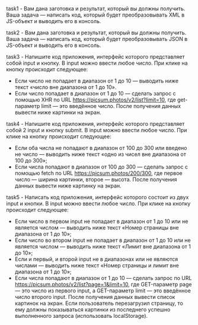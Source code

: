task1 - Вам дана заготовка и результат, который вы должны получить.
Ваша задача — написать код, который будет преобразовывать XML в JS-объект и выводить его в консоль.

task2 - Вам дана заготовка и результат, который вы должны получить.
Ваша задача — написать код, который будет преобразовывать JSON в JS-объект и выводить его в консоль.

task3 - Напишите код приложения, интерфейс которого представляет собой input и кнопку. 
В input можно ввести любое число. При клике на кнопку происходит следующее:
* Если число не попадает в диапазон от 1 до 10 — выводить ниже текст «число вне диапазона от 1 до 10».
* Если число попадает в диапазон от 1 до 10 — сделать запрос c помощью XHR по URL https://picsum.photos/v2/list?limit=10, где get-параметр limit — это введённое число.
После получения данных вывести ниже картинки на экран.

task4 - Напишите код приложения, интерфейс которого представляет собой 2 input и кнопку submit.
В input можно ввести любое число.
При клике на кнопку происходит следующее:
* Если оба числа не попадают в диапазон от 100 до 300 или введено не число — выводить ниже текст «одно из чисел вне диапазона от 100 до 300»;
* Если числа попадают в диапазон от 100 до 300 — сделать запрос c помощью fetch по URL https://picsum.photos/200/300, где первое число — ширина картинки, второе — высота.
После получения данных вывести ниже картинку на экран.

task5 - Написать код приложения, интерфейс которого состоит из двух input и кнопки. В input можно ввести любое число.
При клике на кнопку происходит следующее:
* Если число в первом input не попадает в диапазон от 1 до 10 или не является числом — выводить ниже текст «Номер страницы вне диапазона от 1 до 10»;
* Если число во втором input не попадает в диапазон от 1 до 10 или не является числом — выводить ниже текст «Лимит вне диапазона от 1 до 10»;
* Если и первый, и второй input не в диапазонах или не являются числами — выводить ниже текст «Номер страницы и лимит вне диапазона от 1 до 10»;
* Если числа попадают в диапазон от 1 до 10 — сделать запрос по URL https://picsum.photos/v2/list?page=1&limit=10, где GET-параметр page — это число из первого input, а GET-параметр limit — это введённое число второго input.
После получения данных вывести список картинок на экран.
Если пользователь перезагрузил страницу, то ему должны показываться картинки из последнего успешно выполненного запроса (использовать localStorage).
